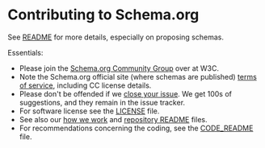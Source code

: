 # Contributing to Schema.org

See [README](../README.md) for more details, especially on proposing schemas.

Essentials:

* Please join the [Schema.org Community Group](https://www.w3.org/community/schemaorg) over at W3C.
* Note the Schema.org official site (where schemas are published) [terms of service](https://schema.org/docs/terms.html), including CC license details.
* Please don't be offended if we [close your issue](https://github.com/schemaorg/schemaorg/issues/2050). We get 100s of suggestions, and they remain in the issue tracker.
* For software license see the [LICENSE](../LICENSE) file.
* See also our [how we work](http://schema.org/docs/howwework.html) and [repository README](https://github.com/schemaorg/schemaorg/blob/main/README.md) files.
* For recommendations concerning the coding, see the [CODE_README](CODE_README.md) file.
